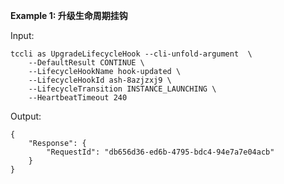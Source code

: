 **Example 1: 升级生命周期挂钩**



Input: 

```
tccli as UpgradeLifecycleHook --cli-unfold-argument  \
    --DefaultResult CONTINUE \
    --LifecycleHookName hook-updated \
    --LifecycleHookId ash-8azjzxj9 \
    --LifecycleTransition INSTANCE_LAUNCHING \
    --HeartbeatTimeout 240
```

Output: 
```
{
    "Response": {
        "RequestId": "db656d36-ed6b-4795-bdc4-94e7a7e04acb"
    }
}
```

